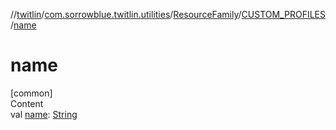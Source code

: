 //[twitlin](../../../index.md)/[com.sorrowblue.twitlin.utilities](../../index.md)/[ResourceFamily](../index.md)/[CUSTOM_PROFILES](index.md)/[name](name.md)



# name  
[common]  
Content  
val [name](name.md): [String](https://kotlinlang.org/api/latest/jvm/stdlib/kotlin/-string/index.html)  



